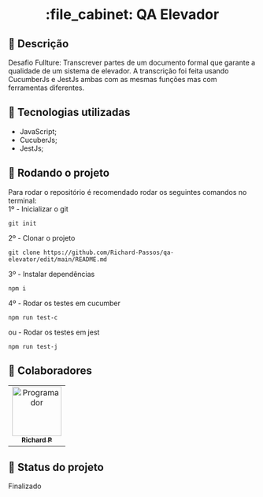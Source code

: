 <h1 align="center">:file_cabinet: QA Elevador</h1>

## :memo: Descrição
Desafio Fullture: Transcrever partes de um documento formal que garante a qualidade de um sistema de elevador. A transcrição foi feita usando CucumberJs e JestJs ambas com as mesmas funções mas com ferramentas diferentes.

## :wrench: Tecnologias utilizadas
* JavaScript;
* CucuberJs;
* JestJs;

## :rocket: Rodando o projeto
Para rodar o repositório é recomendado rodar os seguintes comandos no terminal:
<br>
1º - Inicializar o git
```
git init
```
2º - Clonar o projeto
```
git clone https://github.com/Richard-Passos/qa-elevator/edit/main/README.md
```
3º - Instalar dependências
```
npm i
```
4º - Rodar os testes em cucumber
```
npm run test-c
``` 
ou - Rodar os testes em jest
```
npm run test-j
```

## :handshake: Colaboradores
<table>
  <tr>
    <td align="center">
      <a href="https://github.com/Richard-Passos">
        <img src="https://img.freepik.com/vetores-premium/desenho-de-desenho-animado-de-um-programador_29937-8176.jpg" width="100px;" alt="Programador"/><br>
        <sub>
          <b>Richard P</b>
        </sub>
      </a>
    </td>
  </tr>
</table>

## :dart: Status do projeto
Finalizado
